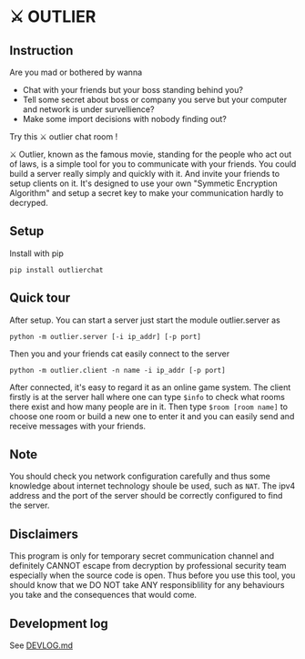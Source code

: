 <!--
 * @Date: 2023-01-07 22:59:34
 * @LastEditors: ThetisEliza wxf199601@gmail.com
 * @LastEditTime: 2023-03-13 17:39:24
 * @FilePath: /outlier/README.md
-->
# ⚔️ OUTLIER

## Instruction

Are you mad or bothered by wanna

* Chat with your friends but your boss standing behind you?
* Tell some secret about boss or company you serve but your computer and network is under survellience?
* Make some import decisions with nobody finding out?

Try this ⚔️ outlier chat room !

⚔️ Outlier, known as the famous movie, standing for the people who act out of laws, is a simple tool for you to communicate with your friends. You could build a server really simply and quickly with it. And invite your friends to setup clients on it. It's designed to use your own "Symmetic Encryption Algorithm" and setup a secret key to make your communication hardly to decryped.

## Setup

Install with pip
```shell
pip install outlierchat
```

## Quick tour

After setup. You can start a server just start the module outlier.server as
```shell
python -m outlier.server [-i ip_addr] [-p port]
```

Then you and your friends cat easily connect to the server
```shell
python -m outlier.client -n name -i ip_addr [-p port]
```

After connected, it's easy to regard it as an online game system. The client firstly is 
at the server hall where one can type `$info` to check what rooms there exist and
how many people are in it. Then type `$room [room name]` to choose one room or build a new one to enter it and you can easily send and receive messages with your friends.

## Note

You should check you network configuration carefully and thus some knowledge about internet technology shoule be used, such as `NAT`. The ipv4 address and the port of the server should be correctly configured to find the server.

## Disclaimers

This program is only for temporary secret communication channel and definitely CANNOT escape from decryption by professional security team especially when the source code is open. Thus before you 
use this tool, you should know that we DO NOT take ANY responsiblility for any behaviours you take and the consequences that would come.


## Development log

See [DEVLOG.md](https://github.com/ThetisEliza/outlier/blob/main/DEVLOG.md)
